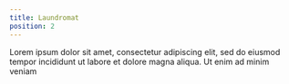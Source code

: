 ```yaml
---
title: Laundromat
position: 2
---
```

Lorem ipsum dolor sit amet, consectetur adipiscing elit, sed do eiusmod tempor incididunt ut labore et dolore magna aliqua. Ut enim ad minim veniam